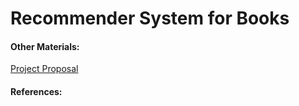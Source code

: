 # Recommender System for Books


#### Other Materials:
[Project Proposal](https://docs.google.com/document/d/1-Jo1E-aRJ5Ai2sq7PL3ciHluZiYjOL_gGyqcAfr09Ho/edit#heading=h.hbwgwsm0vuku)

#### References:
